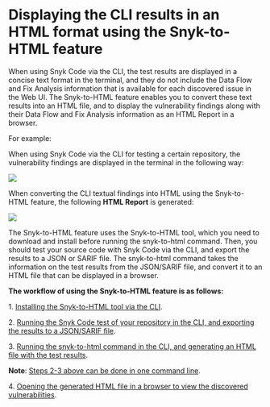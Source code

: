 # Displaying the CLI results in an HTML format using the Snyk-to-HTML feature

When using Snyk Code via the CLI, the test results are displayed in a concise text format in the terminal, and they do not include the Data Flow and Fix Analysis information that is available for each discovered issue in the Web UI. The Snyk-to-HTML feature enables you to convert these text results into an HTML file, and to display the vulnerability findings along with their Data Flow and Fix Analysis information as an HTML Report in a browser.

For example:

When using Snyk Code via the CLI for testing a certain repository, the vulnerability findings are displayed in the terminal in the following way:

![](<../../../.gitbook/assets/Snyk-to-HTML - Results in the CLI Terminal - 2.png>)

When converting the CLI textual findings into HTML using the Snyk-to-HTML feature, the following **HTML Report** is generated:

![](<../../../.gitbook/assets/Snyk-to-HTML - HTML Report - 2.png>)

The Snyk-to-HTML feature uses the Snyk-to-HTML tool, which you need to download and install before running the snyk-to-html command. Then, you should test your source code with Snyk Code via the CLI, and export the results to a JSON or SARIF file. The snyk-to-html command takes the information on the test results from the JSON/SARIF file, and convert it to an HTML file that can be displayed in a browser.

**The workflow of using the Snyk-to-HTML feature is as follows:**

1\. [Installing the Snyk-to-HTML tool via the CLI](installing-the-snyk-to-html-tool.md).

2\. [Running the Snyk Code test of your repository in the CLI, and exporting the results to a JSON/SARIF file](running-the-snyk-to-html-command.md#running-the-snyk-to-html-feature-in-several-steps).

3\. [Running the snyk-to-html command in the CLI, and generating an HTML file with the test results](running-the-snyk-to-html-command.md#running-the-snyk-to-html-feature-in-several-steps).

**Note**: [Steps 2-3 above can be done in one command line](running-the-snyk-to-html-command.md#running-the-snyk-to-html-command-in-one-step).

4\. [Opening the generated HTML file in a browser to view the discovered vulnerabilities](viewing-the-html-results.md).
